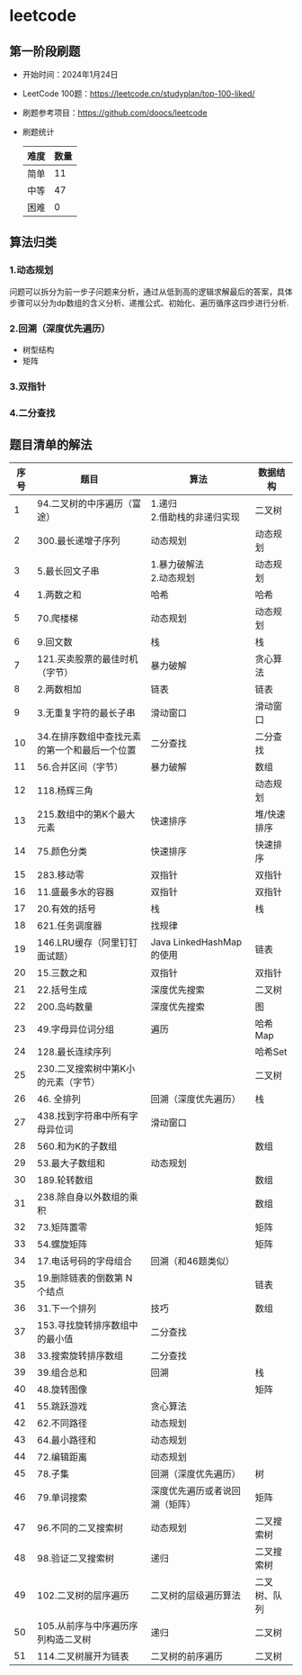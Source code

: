# leetcode

## 第一阶段刷题

* 开始时间：2024年1月24日
* LeetCode 100题：https://leetcode.cn/studyplan/top-100-liked/
* 刷题参考项目：https://github.com/doocs/leetcode
* 刷题统计

  | 难度 | 数量 |
  |----|----|
  | 简单 | 11 |
  | 中等 | 47 |
  | 困难 | 0  |

## 算法归类
### 1.动态规划
问题可以拆分为前一步子问题来分析，通过从低到高的逻辑求解最后的答案，具体步骤可以分为dp数组的含义分析、递推公式、初始化、遍历循序这四步进行分析.
### 2.回溯（深度优先遍历）
* 树型结构
* 矩阵
### 3.双指针

### 4.二分查找
  
## 题目清单的解法

| 序号 | 题目                       | 算法                    | 数据结构   |
|----|--------------------------|-----------------------|--------|
| 1  | 94.二叉树的中序遍历（富途）          | 1.递归<br/>2.借助栈的非递归实现  | 二叉树    |
| 2  | 300.最长递增子序列              | 动态规划                  | 动态规划   |
| 3  | 5.最长回文子串                 | 1.暴力破解法<br/>2.动态规划    | 动态规划   |
| 4  | 1.两数之和                   | 哈希                    | 哈希     |
| 5  | 70.爬楼梯                   | 动态规划                  | 动态规划   |
| 6  | 9.回文数                    | 栈                     | 栈      |
| 7  | 121.买卖股票的最佳时机（字节）        | 暴力破解                  | 贪心算法   |
| 8  | 2.两数相加                   | 链表                    | 链表     |
| 9  | 3.无重复字符的最长子串             | 滑动窗口                  | 滑动窗口   |
| 10 | 34.在排序数组中查找元素的第一个和最后一个位置 | 二分查找                  | 二分查找   |
| 11 | 56.合并区间（字节）              | 暴力破解                  | 数组     |
| 12 | 118.杨辉三角                 |                       | 动态规划   |
| 13 | 215.数组中的第K个最大元素          | 快速排序                  | 堆/快速排序 |
| 14 | 75.颜色分类                  | 快速排序                  | 快速排序   |
| 15 | 283.移动零                  | 双指针                   | 双指针    |
| 16 | 11.盛最多水的容器               | 双指针                   | 双指针    |
| 17 | 20.有效的括号                 | 栈                     | 栈      |
| 18 | 621.任务调度器                | 找规律                   |        |
| 19 | 146.LRU缓存（阿里钉钉面试题）       | Java LinkedHashMap的使用 | 链表     |
| 20 | 15.三数之和                  | 双指针                   | 双指针    |
| 21 | 22.括号生成                  | 深度优先搜索                | 二叉树    |
| 22 | 200.岛屿数量                 | 深度优先搜索                | 图      |
| 23 | 49.字母异位词分组               | 遍历                    | 哈希Map  |
| 24 | 128.最长连续序列               |                       | 哈希Set  |
| 25 | 230.二叉搜索树中第K小的元素（字节）     |                       | 二叉树    |
| 26 | 46. 全排列                  | 回溯（深度优先遍历）            | 栈      |
| 27 | 438.找到字符串中所有字母异位词        | 滑动窗口                  |        |
| 28 | 560.和为K的子数组              |                       | 数组     |
| 29 | 53.最大子数组和                | 动态规划                  |        |
| 30 | 189.轮转数组                 |                       | 数组     |
| 31 | 238.除自身以外数组的乘积           |                       | 数组     |
| 32 | 73.矩阵置零                  |                       | 矩阵     |
| 33 | 54.螺旋矩阵                  |                       | 矩阵     |
| 34 | 17.电话号码的字母组合             | 回溯（和46题类似）            |        |
| 35 | 19.删除链表的倒数第 N 个结点        |                       | 链表     |
| 36 | 31.下一个排列                 | 技巧                    | 数组     |
| 37 | 153.寻找旋转排序数组中的最小值        | 二分查找                  |        |
| 38 | 33.搜索旋转排序数组              | 二分查找                  |        |
| 39 | 39.组合总和                  | 回溯                    | 栈      |
| 40 | 48.旋转图像                  |                       | 矩阵     |
| 41 | 55.跳跃游戏                  | 贪心算法                  |        |
| 42 | 62.不同路径                  | 动态规划                  |        |
| 43 | 64.最小路径和                 | 动态规划                  |        |
| 44 | 72.编辑距离                  | 动态规划                  |        |
| 45 | 78.子集                    | 回溯（深度优先遍历）            | 树      |
| 46 | 79.单词搜索                  | 深度优先遍历或者说回溯（矩阵）       | 矩阵     |
| 47 | 96.不同的二叉搜索树          | 动态规划                  | 二叉搜索树  |
| 48 | 98.验证二叉搜索树            | 递归                    | 二叉搜索树  |
| 49 | 102.二叉树的层序遍历         | 二叉树的层级遍历算法            | 二叉树、队列 |
| 50 | 105.从前序与中序遍历序列构造二叉树 | 递归                    | 二叉树    |
| 51 | 114.二叉树展开为链表          | 二叉树的前序遍历              | 二叉树    |








